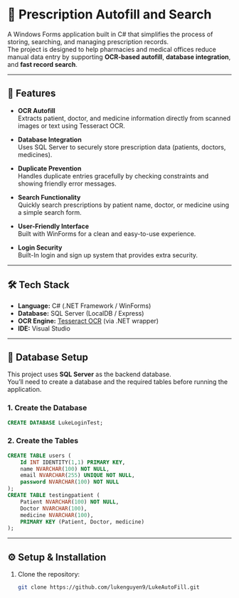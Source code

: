 # 💊 Prescription Autofill and Search

A Windows Forms application built in C# that simplifies the process of storing, searching, and managing prescription records.  
The project is designed to help pharmacies and medical offices reduce manual data entry by supporting **OCR-based autofill**, **database integration**, and **fast record search**.

---

## 🚀 Features

- **OCR Autofill**  
  Extracts patient, doctor, and medicine information directly from scanned images or text using Tesseract OCR.

- **Database Integration**  
  Uses SQL Server to securely store prescription data (patients, doctors, medicines).

- **Duplicate Prevention**  
  Handles duplicate entries gracefully by checking constraints and showing friendly error messages.

- **Search Functionality**  
  Quickly search prescriptions by patient name, doctor, or medicine using a simple search form.

- **User-Friendly Interface**  
  Built with WinForms for a clean and easy-to-use experience.

- **Login Security**  
  Built-In login and sign up system that provides extra security.

---

## 🛠️ Tech Stack

- **Language:** C# (.NET Framework / WinForms)  
- **Database:** SQL Server (LocalDB / Express)  
- **OCR Engine:** [Tesseract OCR](https://github.com/charlesw/tesseract) (via .NET wrapper)  
- **IDE:** Visual Studio  

---

## 📂 Database Setup

This project uses **SQL Server** as the backend database.  
You’ll need to create a database and the required tables before running the application.

### 1. Create the Database
```sql
CREATE DATABASE LukeLoginTest;
```

### 2. Create the Tables
```sql
CREATE TABLE users (
    Id INT IDENTITY(1,1) PRIMARY KEY,
    name NVARCHAR(100) NOT NULL,
    email NVARCHAR(255) UNIQUE NOT NULL,
    password NVARCHAR(100) NOT NULL
);
CREATE TABLE testingpatient (
    Patient NVARCHAR(100) NOT NULL,
    Doctor NVARCHAR(100),
    medicine NVARCHAR(100),
    PRIMARY KEY (Patient, Doctor, medicine)
);
```
---

## ⚙️ Setup & Installation

1. Clone the repository:
   ```bash
   git clone https://github.com/lukenguyen9/LukeAutoFill.git

